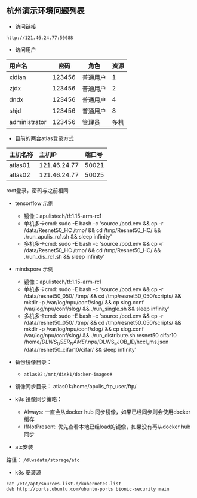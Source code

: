 杭州演示环境问题列表
------------------------------------------------------------------------------------------
* 访问链接

`http://121.46.24.77:50088`

* 访问用户

|用户名   |　密码　  |　角色    | 资源  |
|:------|:----------|:--------|:-----|
xidian  | 123456    | 普通用户 | 1
zjdx    | 123456    | 普通用户 | 2 
dndx    | 123456    | 普通用户 | 4
shjd    | 123456    | 普通用户 | 8 
administrator | 123456  | 管理员 | 多机

* 目前的两台atlas登录方式

|主机名称|主机IP     |端口号|
|:------|:----------|:-----|
atlas01 | 121.46.24.77 | 50021
atlas02 | 121.46.24.77 | 50025
root登录，密码与之前相同

* tensorflow 示例
    + 镜像：apulistech/tf:1.15-arm-rc1
    + 单机多卡cmd: sudo -E bash -c 'source /pod.env && cp -r /data/Resnet50_HC /tmp/ && cd /tmp/Resnet50_HC/  && ./run_apulis_rc1.sh && sleep infinity'
    + 多机多卡cmd: sudo -E bash -c 'source /pod.env && cp -r /data/Resnet50_HC /tmp/ && cd /tmp/Resnet50_HC/  && ./run_dis_rc1.sh && sleep infinity'

* mindspore 示例
    + 镜像：apulistech/tf:1.15-arm-rc1
    + 单机多卡cmd: sudo -E bash -c 'source /pod.env && cp -r /data/resnet50_050/ /tmp/ && cd /tmp/resnet50_050/scripts/ && mkdir -p /var/log/npu/conf/slog/ && cp slog.conf /var/log/npu/conf/slog/ && ./run_single.sh && sleep infinity'
    + 多机多卡cmd: sudo -E bash -c 'source /pod.env && cp -r /data/resnet50_050/ /tmp/ && cd /tmp/resnet50_050/scripts/ && mkdir -p /var/log/npu/conf/slog/ && cp slog.conf /var/log/npu/conf/slog/ && ./run_distribute.sh resnet50 cifar10 /home/$DLWS_USER_NAME/.npu/$DLWS_JOB_ID/hccl_ms.json /data/resnet50_cifar10/cifar/ && sleep infinity'

* 备份镜像目录：
    + `atlas02:/mnt/disk1/docker-images#`

* 镜像同步目录：
atlas01:/home/apulis_ftp_user/ftp/

* k8s 镜像同步策略：

    + Always: 一直会从docker hub 同步镜像，如果已经同步则会使用docker缓存
    + IfNotPresent: 优先查看本地已经load的镜像，如果没有再从docker hub同步

* atc安装

路径： `/dlwsdata/storage/atc`

* k8s 安装源

```
cat /etc/apt/sources.list.d/kubernetes.list
deb http://ports.ubuntu.com/ubuntu-ports bionic-security main
```

